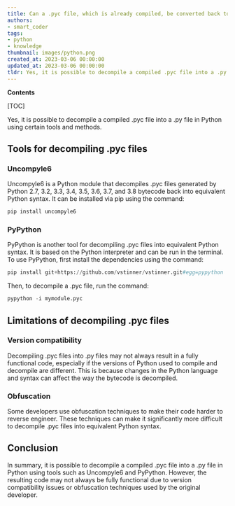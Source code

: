 ```yaml
---
title: Can a .pyc file, which is already compiled, be converted back to a .py file through decompilation?
authors:
- smart_coder
tags:
- python
- knowledge
thumbnail: images/python.png
created_at: 2023-03-06 00:00:00
updated_at: 2023-03-06 00:00:00
tldr: Yes, it is possible to decompile a compiled .pyc file into a .py file in Python using decompilers like uncompyle6, pycdc, etc.
---
```


**Contents**

[TOC]

Yes, it is possible to decompile a compiled .pyc file into a .py file in Python using certain tools and methods.

## Tools for decompiling .pyc files

### Uncompyle6

Uncompyle6 is a Python module that decompiles .pyc files generated by Python 2.7, 3.2, 3.3, 3.4, 3.5, 3.6, 3.7, and 3.8 bytecode back into equivalent Python syntax. It can be installed via pip using the command:

```python
pip install uncompyle6
```

### PyPython

PyPython is another tool for decompiling .pyc files into equivalent Python syntax. It is based on the Python interpreter and can be run in the terminal. To use PyPython, first install the dependencies using the command:

```python
pip install git+https://github.com/vstinner/vstinner.git#egg=pypython
```

Then, to decompile a .pyc file, run the command:

```python
pypython -i mymodule.pyc
```

## Limitations of decompiling .pyc files

### Version compatibility

Decompiling .pyc files into .py files may not always result in a fully functional code, especially if the versions of Python used to compile and decompile are different. This is because changes in the Python language and syntax can affect the way the bytecode is decompiled.

### Obfuscation

Some developers use obfuscation techniques to make their code harder to reverse engineer. These techniques can make it significantly more difficult to decompile .pyc files into equivalent Python syntax.

## Conclusion

In summary, it is possible to decompile a compiled .pyc file into a .py file in Python using tools such as Uncompyle6 and PyPython. However, the resulting code may not always be fully functional due to version compatibility issues or obfuscation techniques used by the original developer.
